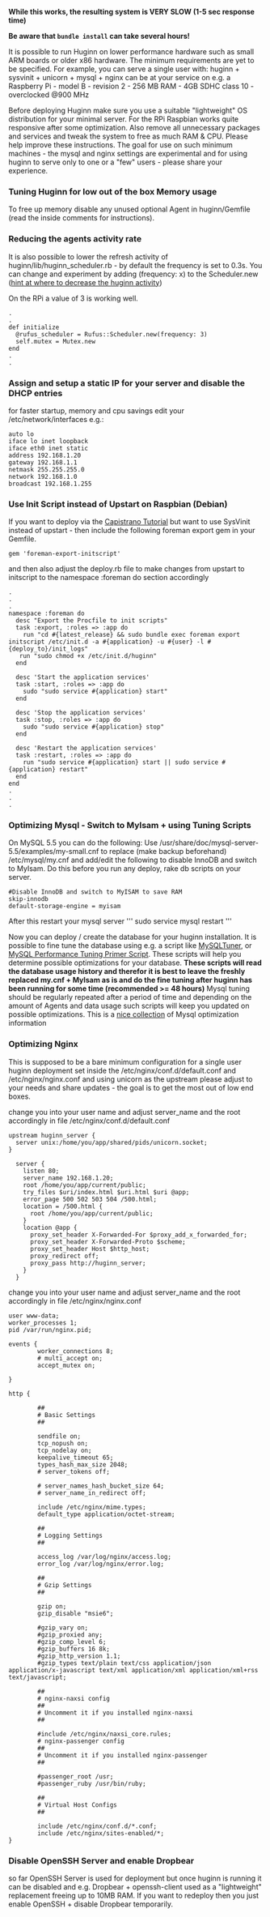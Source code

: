 **While this works, the resulting system is VERY SLOW (1-5 sec response time)**

**Be aware that `bundle install` can take several hours!**

It is possible to run Huginn on lower performance hardware such as small ARM boards or older x86 hardware. The minimum requirements are yet to be specified.
For example, you can serve a single user with:  huginn + sysvinit + unicorn + mysql + nginx can be at your service on e.g. a Raspberry Pi - model B - revision 2 - 256 MB RAM - 4GB SDHC class 10 - overclocked @900 MHz

Before deploying Huginn make sure you use a suitable "lightweight" OS distribution for your minimal server. For the RPi Raspbian works quite responsive after some optimization.
Also remove all unnecessary packages and services and tweak the system to free as much RAM & CPU.
Please help improve these instructions. The goal for use on such minimum machines - the mysql and nginx settings are experimental and for using huginn to serve only to one or a "few" users - 
please share your experience.

### Tuning Huginn for low out of the box Memory usage

To free up memory disable any unused optional Agent in huginn/Gemfile (read the inside comments for instructions). 

### Reducing the agents activity rate
It is also possible to lower the refresh activity of huginn/lib/huginn_scheduler.rb - by default the frequency is set to 0.3s. You can change and experiment by adding (frequency: x) to the Scheduler.new ([hint at where to decrease the huginn activity](https://github.com/cantino/huginn/issues/534#issuecomment-56652152))

On the RPi a value of 3 is working well.

```
.
.
def initialize
  @rufus_scheduler = Rufus::Scheduler.new(frequency: 3)
  self.mutex = Mutex.new
end
.
.
```



### Assign and setup a static IP for your server and disable the DHCP entries 
for faster startup, memory and cpu savings edit your /etc/network/interfaces
e.g.:
```
auto lo
iface lo inet loopback
iface eth0 inet static
address 192.168.1.20
gateway 192.168.1.1
netmask 255.255.255.0
network 192.168.1.0
broadcast 192.168.1.255
```



### Use Init Script instead of Upstart on Raspbian (Debian)

If you want to deploy via the [Capistrano Tutorial](https://github.com/cantino/huginn/wiki/Deployment-with-Capistrano,-Unicorn,-nginx,-Foreman,-and-Upstart) but want to use SysVinit instead of upstart - then 
include the following foreman export gem in your Gemfile.
```
gem 'foreman-export-initscript'
```

and then also adjust the deploy.rb file to make changes from upstart to initscript to the namespace :foreman do section accordingly
```
.
.
.
namespace :foreman do
  desc "Export the Procfile to init scripts"
  task :export, :roles => :app do
    run "cd #{latest_release} && sudo bundle exec foreman export initscript /etc/init.d -a #{application} -u #{user} -l #{deploy_to}/init_logs"
   run "sudo chmod +x /etc/init.d/huginn"
  end

  desc 'Start the application services'
  task :start, :roles => :app do
    sudo "sudo service #{application} start"
  end

  desc 'Stop the application services'
  task :stop, :roles => :app do
    sudo "sudo service #{application} stop"
  end

  desc 'Restart the application services'
  task :restart, :roles => :app do
    run "sudo service #{application} start || sudo service #{application} restart"
  end
end
.
.
.
```


### Optimizing Mysql - Switch to MyIsam + using Tuning Scripts
On MySQL 5.5 you can do the following:
Use /usr/share/doc/mysql-server-5.5/examples/my-small.cnf  to replace (make backup beforehand) /etc/mysql/my.cnf and add/edit the following to disable InnoDB and switch to MyIsam. Do this before you run any deploy, rake db scripts on your server.

```
#Disable InnoDB and switch to MyISAM to save RAM
skip-innodb
default-storage-engine = myisam

```

After this restart your mysql server
'''
sudo service mysql restart
'''

Now you can deploy / create the database for your huginn installation. It is possible to fine tune the database using e.g. a script like [MySQLTuner](https://github.com/major/MySQLTuner-perl),  or [MySQL Performance Tuning Primer Script](http://www.day32.com/MySQL/). These scripts will help you determine possible optimizations for your database. **These scripts will read the database usage history and therefor it is best to leave the freshly replaced my.cnf + MyIsam  as is and do the fine tuning after huginn has been running for some time (recommended >= 48 hours)** Mysql tuning should be regularly repeated after a period of time and depending on the amount of Agents and data usage such scripts will keep you updated on possible optimizations. This is a [nice collection](http://helidigizen.com/blog/mysql-server-optimization-blogshot/) of Mysql optimization information

### Optimizing Nginx
This is supposed to be a bare minimum configuration for a single user huginn deployment set inside the /etc/nginx/conf.d/default.conf and /etc/nginx/nginx.conf and using unicorn as the upstream
please adjust to your needs and share updates - the goal is to get the most out of low end boxes.

change you into your user name and adjust  server_name and the root accordingly in file
 /etc/nginx/conf.d/default.conf

```
upstream huginn_server {
  server unix:/home/you/app/shared/pids/unicorn.socket;
}

  server {
    listen 80;
    server_name 192.168.1.20;
    root /home/you/app/current/public;
    try_files $uri/index.html $uri.html $uri @app;
    error_page 500 502 503 504 /500.html;
    location = /500.html {
      root /home/you/app/current/public;
    }
    location @app {
      proxy_set_header X-Forwarded-For $proxy_add_x_forwarded_for;
      proxy_set_header X-Forwarded-Proto $scheme;
      proxy_set_header Host $http_host;
      proxy_redirect off;
      proxy_pass http://huginn_server;
    }
  }

```


change you into your user name and adjust  server_name and the root accordingly in file 
/etc/nginx/nginx.conf


```
user www-data;
worker_processes 1;
pid /var/run/nginx.pid;

events {
        worker_connections 8;
        # multi_accept on;
        accept_mutex on;

}

http {

        ##
        # Basic Settings
        ##

        sendfile on;
        tcp_nopush on;
        tcp_nodelay on;
        keepalive_timeout 65;
        types_hash_max_size 2048;
        # server_tokens off;

        # server_names_hash_bucket_size 64;
        # server_name_in_redirect off;

        include /etc/nginx/mime.types;
        default_type application/octet-stream;

        ##
        # Logging Settings
        ##

        access_log /var/log/nginx/access.log;
        error_log /var/log/nginx/error.log;

        ##
        # Gzip Settings
        ##

        gzip on;
        gzip_disable "msie6";

        #gzip_vary on;
        #gzip_proxied any;
        #gzip_comp_level 6;
        #gzip_buffers 16 8k;
        #gzip_http_version 1.1;
        #gzip_types text/plain text/css application/json application/x-javascript text/xml application/xml application/xml+rss text/javascript;

        ##
        # nginx-naxsi config
        ##
        # Uncomment it if you installed nginx-naxsi
        ##

        #include /etc/nginx/naxsi_core.rules;
        # nginx-passenger config
        ##
        # Uncomment it if you installed nginx-passenger
        ##

        #passenger_root /usr;
        #passenger_ruby /usr/bin/ruby;

        ##
        # Virtual Host Configs
        ##

        include /etc/nginx/conf.d/*.conf;
        include /etc/nginx/sites-enabled/*;
}
```


### Disable OpenSSH Server and enable Dropbear
so far OpenSSH Server is used for deployment but once huginn is running it can be disabled and e.g. Dropbear + openssh-client used as a "lightweight" replacement freeing up to 10MB RAM. If you want to redeploy then you just enable OpenSSH + disable Dropbear temporarily.